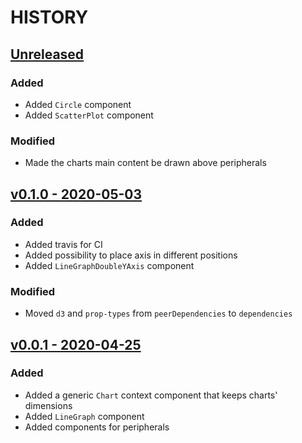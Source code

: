 # HISTORY

## [Unreleased](https://github.com/se7entyse7en/react-data-viz/compare/v0.1.0...master)

### Added

- Added `Circle` component
- Added `ScatterPlot` component

### Modified

- Made the charts main content be drawn above peripherals

## [v0.1.0 - 2020-05-03](https://github.com/se7entyse7en/react-data-viz/compare/v0.0.1...v0.1.0)

### Added

- Added travis for CI
- Added possibility to place axis in different positions
- Added `LineGraphDoubleYAxis` component

### Modified

- Moved `d3` and `prop-types` from `peerDependencies` to `dependencies`

## [v0.0.1 - 2020-04-25](https://github.com/se7entyse7en/react-data-viz/compare/b9d77d761b3b076d7d16cd90d1c7162b82f896ae...v0.0.1)

### Added

- Added a generic `Chart` context component that keeps charts' dimensions
- Added `LineGraph` component
- Added components for peripherals
